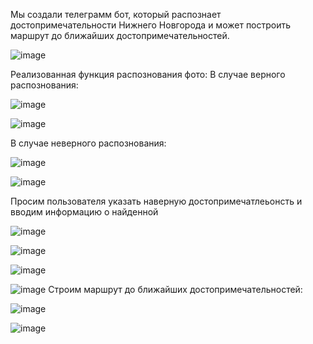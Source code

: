 Мы создали телеграмм бот, который распознает достопримечательности Нижнего Новгорода и может построить маршрут до ближайших достопримечательностей.

![image](https://github.com/morcherna/NNOKN/assets/91057288/dd5a52a2-1cc2-481a-b112-3b6419b5e674)


Реализованная функция распознования фото:
В случае верного распознования:


![image](https://github.com/morcherna/NNOKN/assets/91057288/4dc36dff-6378-4d67-a8b1-a33c61699ffa)

![image](https://github.com/morcherna/NNOKN/assets/91057288/da060434-2b47-4a10-9b70-98b3da628517)


В случае неверного распознования:


![image](https://github.com/morcherna/NNOKN/assets/91057288/54ac37ac-cd9d-4e53-b209-09610d6d66f5)

![image](https://github.com/morcherna/NNOKN/assets/91057288/b1301ee2-7523-4f6b-9396-7d542d3bc953)


Просим пользователя указать наверную достопримечатлеьонсть и вводим информацию о найденной


![image](https://github.com/morcherna/NNOKN/assets/91057288/0957bd7d-4eae-45bb-ab90-35d826efcbf1)

![image](https://github.com/morcherna/NNOKN/assets/91057288/8c93a316-7e38-4448-96b9-aef8b33c9dac)

![image](https://github.com/morcherna/NNOKN/assets/91057288/eea83d62-d4f2-4b0c-a047-404364c024a2)

![image](https://github.com/morcherna/NNOKN/assets/91057288/9555d7c3-fd8b-427a-8ddc-034e4c9f57b1)
Строим маршрут до ближайших достопримечательностей:


![image](https://github.com/morcherna/NNOKN/assets/91057288/25639719-203d-44c1-824c-394ebb3531da)

![image](https://github.com/morcherna/NNOKN/assets/91057288/f5919812-0f0a-4b70-84bf-f90d50d11730)

